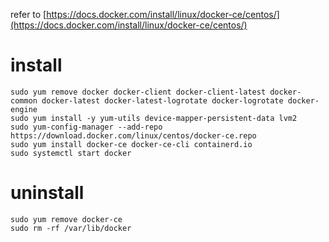refer to [https://docs.docker.com/install/linux/docker-ce/centos/](https://docs.docker.com/install/linux/docker-ce/centos/)

# install
```terminal
sudo yum remove docker docker-client docker-client-latest docker-common docker-latest docker-latest-logrotate docker-logrotate docker-engine
sudo yum install -y yum-utils device-mapper-persistent-data lvm2
sudo yum-config-manager --add-repo https://download.docker.com/linux/centos/docker-ce.repo
sudo yum install docker-ce docker-ce-cli containerd.io
sudo systemctl start docker
```

# uninstall
```terminal
sudo yum remove docker-ce
sudo rm -rf /var/lib/docker
```
